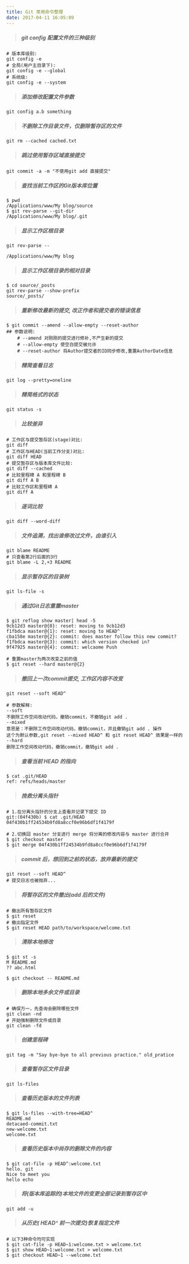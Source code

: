 ```yaml
---
title: Git 常用命令整理
date: 2017-04-11 16:05:09
---
```


<!--more-->


> ##### git config 配置文件的三种级别

```
# 版本库级别:
git config -e
# 全局(用户主目录下):
git config -e --global
# 系统级:
git config -e --system
```

> ##### 添加修改配置文件参数

```
git config a.b something
```

> ##### 不删除工作目录文件，仅删除暂存区的文件

```
git rm --cached cached.txt
```

> ##### 跳过使用暂存区域直接提交

```
git commit -a -m "不使用git add 直接提交"
```

> ##### 查找当前工作区的Git版本库位置

```
$ pwd
/Applications/www/My blog/source
$ git rev-parse --git-dir
/Applications/www/My blog/.git
```

> ##### 显示工作区根目录

```
git rev-parse --

/Applications/www/My blog
```

> ##### 显示工作区根目录的相对目录

```
$ cd source/_posts
git rev-parse --show-prefix
source/_posts/
```

> ##### 重新修改最新的提交, 改正作者和提交者的错误信息

```
$ git commit --amend --allow-empty --reset-author
## 参数说明:
    # --amend 对刚刚的提交进行修补,不产生新的提交
    # --allow-empty 使空白提交被允许
    # --reset-author 将Author提交者的ID同步修改,重置AuthorDate信息
```

> ##### 精简查看日志

```
git log --pretty=oneline
```

> ##### 精简格式的状态

```
git status -s
```

> ##### 比较差异

```shell
# 工作区与提交暂存区(stage)对比:
git diff
# 工作区与HEAD(当前工作分支)对比:
git diff HEAD
# 提交暂存区与版本库文件比较:
git diff --cached
# 比较里程碑 A 和里程碑 B
git diff A B
# 比较工作区和里程碑 A
git diff A
```

> ##### 逐词比较

```shell
git diff --word-diff
```

> ##### 文件追溯，找出谁修改过文件，由谁引入

```shell
git blame README
# 只查看第2行后面的3行
git blame -L 2,+3 README
```

> ##### 显示暂存区的目录树

```
git ls-file -s
```

> ##### 通过Git日志重置master

```
$ git reflog show master| head -5
9cb12d3 master@{0}: reset: moving to 9cb12d3
f1fbdca master@{1}: reset: moving to HEAD^
cba158e master@{2}: commit: does master follow this new commit?
f1fbdca master@{3}: commit: which version checked in?
9f47925 master@{4}: commit: welcaome Push

# 重置master为两次改变之前的值
$ git reset --hard master@{2}
```

> ##### 撤回上一次commit提交, 工作区内容不改变

```
git reset --soft HEAD^

# 参数解释:
--soft  
不删除工作空间改动代码，撤销commit，不撤销git add . 
--mixed 
意思是：不删除工作空间改动代码，撤销commit，并且撤销git add . 操作
这个为默认参数,git reset --mixed HEAD^ 和 git reset HEAD^ 效果是一样的
--hard
删除工作空间改动代码，撤销commit，撤销git add . 
```

> ##### 查看当前 HEAD 的指向

```
$ cat .git/HEAD
ref: refs/heads/master
```

> ##### 挽救分离头指针

```
# 1.在分离头指针的分支上查看并记录下提交 ID
git:(04f430b) $ cat .git/HEAD
04f430b1ff24534b9fd8a8ccf0e96b6df1f4179f

# 2.切换回 master 分支进行 merge 将分离的修改内容与 master 进行合并
$ git checkout master
$ git merge 04f430b1ff24534b9fd8a8ccf0e96b6df1f4179f
```

> ##### commit 后，想回到之前的状态，放弃最新的提交

```
git reset --soft HEAD^
# 提交日志也被抛弃...
```

> ##### 将暂存区的文件撤出(add 后的文件)

```
# 撤出所有暂存区文件
$ git reset
# 撤出指定文件
$ git reset HEAD path/to/workspace/welcome.txt
```

> ##### 清除本地修改

```
$ git st -s
M README.md
?? abc.html

$ git checkout -- README.md
```

> ##### 删除本地多余文件或目录

```
# 确保万一，先查询会删除哪些文件
git clean -nd
# 开始强制删除文件或目录
git clean -fd
```

> ##### 创建里程碑

```
git tag -m "Say bye-bye to all previous practice." old_pratice
```

> ##### 查看暂存区文件目录

```
git ls-files
```

> ##### 查看历史版本的文件列表

```
$ git ls-files --with-tree=HEAD^
README.md
detacaed-commit.txt
new-welcome.txt
welcome.txt
```

> ##### 查看历史版本中尚存的删除文件的内容

```shell
$ git cat-file -p HEAD^:welcome.txt
hello. git
Nice to meet you
hello echo
```

> ##### 将(版本库追踪的)本地文件的变更全部记录到暂存区中

```shell
git add -u
```

> ##### 从历史( HEAD^ 前一次提交)恢复指定文件

```Shell
# 以下3种命令均可实现
$ git cat-file -p HEAD~1:welcome.txt > welcome.txt
$ git show HEAD~1:welcome.txt > welcome.txt
$ git checkout HEAD~1 --welcome.txt
```















